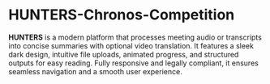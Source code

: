 # HUNTERS-Chronos-Competition
**HUNTERS** is a modern platform that processes meeting audio or transcripts into concise summaries with optional video translation. It features a sleek dark design, intuitive file uploads, animated progress, and structured outputs for easy reading. Fully responsive and legally compliant, it ensures seamless navigation and a smooth user experience.
